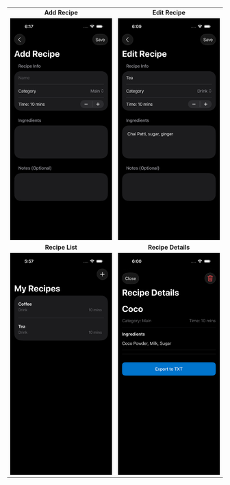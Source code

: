 
<table>
  <tr>
    <td align="center"><strong>Add Recipe</strong></td>
    <td align="center"><strong>Edit Recipe</strong></td>
  </tr>
  <tr>
    <td><img src="RecipeSaver/Screenshots/addRecipe.png" alt="Add Recipe" width="300"/></td>
    <td><img src="RecipeSaver/Screenshots/editRecipe.png" alt="Edit Recipe" width="300"/></td>
  </tr>
  <tr>
    <td align="center"><strong>Recipe List</strong></td>
    <td align="center"><strong>Recipe Details</strong></td>
  </tr>
  <tr>
    <td><img src="RecipeSaver/Screenshots/listView.png" alt="Recipe List" width="300"/></td>
    <td><img src="RecipeSaver/Screenshots/recipeDetails.png" alt="Recipe Details" width="300"/></td>
  </tr>
</table>
